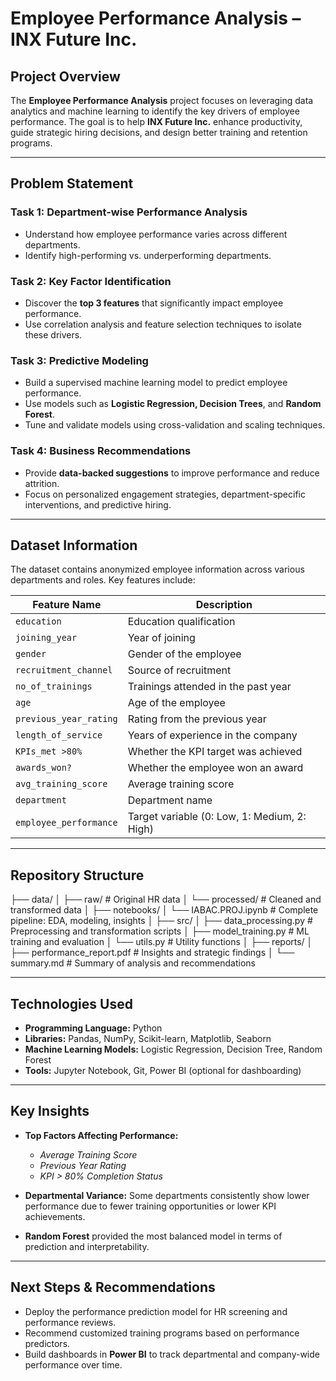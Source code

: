 # **Employee Performance Analysis – INX Future Inc.**

## **Project Overview**
The **Employee Performance Analysis** project focuses on leveraging data analytics and machine learning to identify the key drivers of employee performance. The goal is to help **INX Future Inc.** enhance productivity, guide strategic hiring decisions, and design better training and retention programs.

---

## **Problem Statement**

### **Task 1: Department-wise Performance Analysis**
- Understand how employee performance varies across different departments.
- Identify high-performing vs. underperforming departments.

### **Task 2: Key Factor Identification**
- Discover the **top 3 features** that significantly impact employee performance.
- Use correlation analysis and feature selection techniques to isolate these drivers.

### **Task 3: Predictive Modeling**
- Build a supervised machine learning model to predict employee performance.
- Use models such as **Logistic Regression, Decision Trees**, and **Random Forest**.
- Tune and validate models using cross-validation and scaling techniques.

### **Task 4: Business Recommendations**
- Provide **data-backed suggestions** to improve performance and reduce attrition.
- Focus on personalized engagement strategies, department-specific interventions, and predictive hiring.

---

## **Dataset Information**

The dataset contains anonymized employee information across various departments and roles. Key features include:

| **Feature Name**           | **Description**                                |
|----------------------------|------------------------------------------------|
| `education`                | Education qualification                        |
| `joining_year`             | Year of joining                                |
| `gender`                   | Gender of the employee                         |
| `recruitment_channel`      | Source of recruitment                          |
| `no_of_trainings`          | Trainings attended in the past year            |
| `age`                      | Age of the employee                            |
| `previous_year_rating`     | Rating from the previous year                  |
| `length_of_service`        | Years of experience in the company             |
| `KPIs_met >80%`            | Whether the KPI target was achieved            |
| `awards_won?`              | Whether the employee won an award              |
| `avg_training_score`       | Average training score                         |
| `department`               | Department name                                |
| `employee_performance`     | Target variable (0: Low, 1: Medium, 2: High)   |

---

## **Repository Structure**

├── data/ │
├── raw/ # Original HR data │
└── processed/ # Cleaned and transformed data │
├── notebooks/ │
└── IABAC.PROJ.ipynb # Complete pipeline: EDA, modeling, insights │
├── src/ │
├── data_processing.py # Preprocessing and transformation scripts │ 
├── model_training.py # ML training and evaluation │ 
└── utils.py # Utility functions │ 
├── reports/ │
├── performance_report.pdf # Insights and strategic findings │ 
└── summary.md # Summary of analysis and recommendations

---

## **Technologies Used**

- **Programming Language:** Python  
- **Libraries:** Pandas, NumPy, Scikit-learn, Matplotlib, Seaborn  
- **Machine Learning Models:** Logistic Regression, Decision Tree, Random Forest  
- **Tools:** Jupyter Notebook, Git, Power BI (optional for dashboarding)

---

## **Key Insights**

- **Top Factors Affecting Performance:**
  - *Average Training Score*
  - *Previous Year Rating*
  - *KPI > 80% Completion Status*

- **Departmental Variance:** Some departments consistently show lower performance due to fewer training opportunities or lower KPI achievements.

- **Random Forest** provided the most balanced model in terms of prediction and interpretability.

---

## **Next Steps & Recommendations**

- Deploy the performance prediction model for HR screening and performance reviews.
- Recommend customized training programs based on performance predictors.
- Build dashboards in **Power BI** to track departmental and company-wide performance over time.

